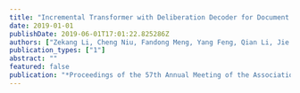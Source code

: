 ```yaml
---
title: "Incremental Transformer with Deliberation Decoder for Document Grounded Conversations"
date: 2019-01-01
publishDate: 2019-06-01T17:01:22.825286Z
authors: ["Zekang Li, Cheng Niu, Fandong Meng, Yang Feng, Qian Li, Jie Zhou"]
publication_types: ["1"]
abstract: ""
featured: false
publication: "*Proceedings of the 57th Annual Meeting of the Association for Computational Linguistics (Volume 1: Long Papers)*"
---
```


